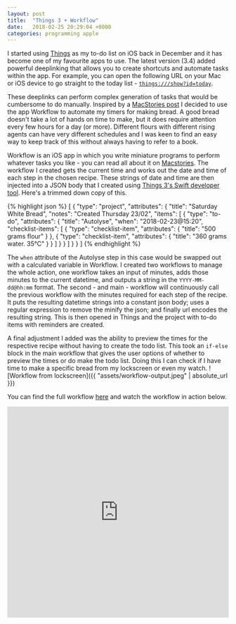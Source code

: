 ```yaml
---
layout: post
title:  "Things 3 + Workflow"
date:   2018-02-25 20:29:04 +0000
categories: programming apple
---
```

I started using [Things](https://culturedcode.com/things/) as my to-do list on iOS back in December and it has become one of my favourite apps to use. The latest version (3.4) added powerful deeplinking that allows you to create shortcuts and automate tasks within the app. For example, you can open the following URL on your Mac or iOS device to go straight to the today list - [`things:///show?id=today`](things:///show?id=today). 


These deeplinks can perform complex generation of tasks that would be cumbersome to do manually. Inspired by a [MacStories post](https://www.macstories.net/stories/things-automation/) I decided to use the app Workflow to automate my timers for making bread. A good bread doesn't take a lot of hands on time to make, but it does require attention every few hours for a day (or more). Different flours with different rising agents can have very different schedules and I was keen to find an easy way to keep track of this without always having to refer to a book.

Workflow is an iOS app in which you write miniature programs to perform whatever tasks you like - you can read all about it on [Macstories](https://www.macstories.net). The workflow I created gets the current time and works out the date and time of each step in the chosen recipe. These strings of date and time are then injected into a JSON body that I created using [Things 3's Swift developer tool](https://github.com/culturedcode/ThingsJSONCoder). Here's a trimmed down copy of this.

{% highlight json %}
[
  {
    "type": "project",
    "attributes": {
      "title": "Saturday White Bread",
      "notes": "Created Thursday 23/02",
      "items": [
        {
          "type": "to-do",
          "attributes": {
            "title": "Autolyse",
            "when": "2018-02-23@15:20",
            "checklist-items": [
              {
                "type": "checklist-item",
                "attributes": {
                  "title": "500 grams flour"
                }
              },
              {
                "type": "checklist-item",
                "attributes": {
                  "title": "360 grams water. 35°C"
                }
              }
            ]
          }
        }
      ]
    }
  }
]
{% endhighlight %}

The `when` attribute of the Autolyse step in this case would be swapped out with a calculated variable in Workflow. I created two workflows to manage the whole action, one workflow takes an input of minutes, adds those minutes to the current datetime, and outputs a string in the `YYYY-MM-dd@hh:mm` format. The second - and main - workflow will continuously call the previous workflow with the minutes required for each step of the recipe. It puts the resulting datetime strings into a constant json body; uses a regular expression to remove the minify the json; and finally url encodes the resulting string. This is then opened in Things and the project with to-do items with reminders are created.

A final adjustment I added was the ability to preview the times for the respective recipe without having to create the todo list. This took an `if-else` block in the main workflow that gives the user options of whether to preview the times or do make the todo list. Doing this I can check if I have time to make a specific bread from my lockscreen or even my watch.
![Workflow from lockscreen]({{ "assets/workflow-output.jpeg" | absolute_url }})


You can find the full workflow [here](https://workflow.is/workflows/8d663d101e474462b75d2cf7ac100c0f) and watch the workflow in action below.


<iframe src="https://giphy.com/embed/830QciNGxX1e8DoSrt" width="100%" height="480" frameBorder="0" class="giphy-embed" allowFullScreen style="pointer-events: none;"></iframe>